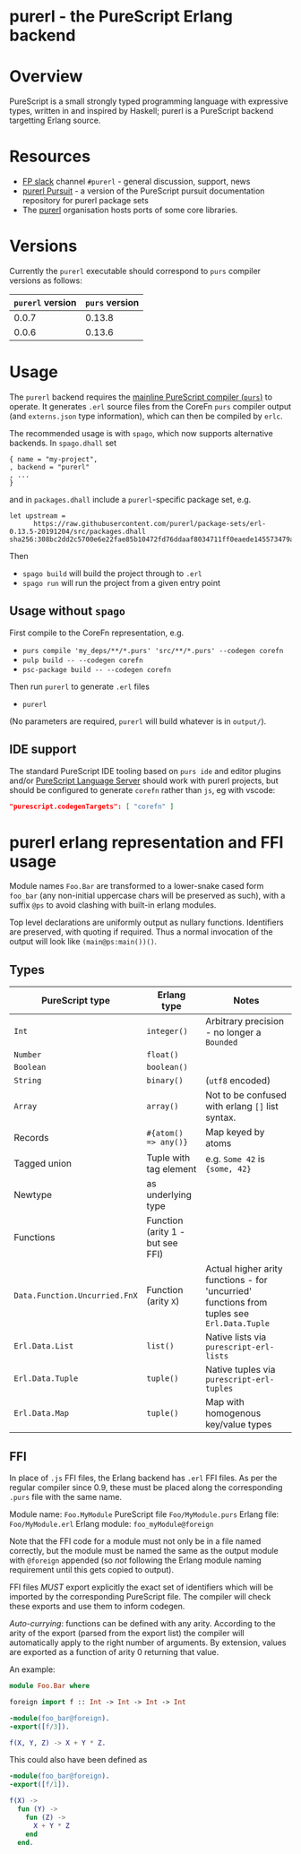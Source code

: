 # purerl - the PureScript Erlang backend

# Overview

PureScript is a small strongly typed programming language with expressive types, written in and inspired by Haskell; purerl is a PureScript backend targetting Erlang source. 

# Resources

- [FP slack](https://fpchat-invite.herokuapp.com/) channel `#purerl` - general discussion, support, news
- [purerl Pursuit](https://pursuit.purerl.fun/) - a version of the PureScript pursuit documentation repository for purerl package sets
- The [purerl](https://github.com/purerl) organisation hosts ports of some core libraries.

# Versions

Currently the `purerl` executable should correspond to `purs` compiler versions as follows:

| `purerl` version | `purs` version |
| --- |  --- |
| 0.0.7 | 0.13.8 |
| 0.0.6 | 0.13.6 |

# Usage

The `purerl` backend requires the [mainline PureScript compiler (`purs`)](https://github.com/purescript/purescript) to operate. It generates `.erl` source files from the CoreFn `purs` compiler output (and `externs.json` type information), which can then be compiled by `erlc`.

The recommended usage is with `spago`, which now supports alternative backends. In `spago.dhall` set
```dhall
{ name = "my-project",
, backend = "purerl"
, ...
}
```
and in `packages.dhall` include a `purerl`-specific package set, e.g.
```
let upstream =
      https://raw.githubusercontent.com/purerl/package-sets/erl-0.13.5-20191204/src/packages.dhall sha256:308bc2dd2c5700e6e22fae85b10472fd76ddaaf8034711ff0eaede145573479a
```

Then 

* `spago build` will build the project through to `.erl`
* `spago run` will run the project from a given entry point

## Usage without `spago`

First compile to the CoreFn representation, e.g.
* `purs compile 'my_deps/**/*.purs' 'src/**/*.purs' --codegen corefn`
* `pulp build -- --codegen corefn`
* `psc-package build -- --codegen corefn`

Then run `purerl` to generate `.erl` files
* `purerl`

(No parameters are required, `purerl` will build whatever is in `output/`).

## IDE support

The standard PureScript IDE tooling based on `purs ide` and editor plugins and/or [PureScript Language Server](https://github.com/nwolverson/purescript-language-server) should work with purerl projects, but should be configured to generate `corefn` rather than `js`, eg with vscode:

```json
"purescript.codegenTargets": [ "corefn" ]
```

# purerl erlang representation and FFI usage

Module names `Foo.Bar` are transformed to a lower-snake cased form `foo_bar` (any non-initial uppercase chars will be preserved as such), with a suffix `@ps` to avoid clashing with built-in erlang modules.

Top level declarations are uniformly output as nullary functions. Identifiers are preserved, with quoting if required. Thus a normal invocation of the output will look like `(main@ps:main())()`.

## Types

| PureScript type | Erlang type | Notes |
| --- | --- | --- |
| `Int` | `integer()` | Arbitrary precision - no longer a `Bounded` |
| `Number` | `float()` |
| `Boolean` | `boolean()` |
| `String` | `binary()` | (`utf8` encoded) |
| `Array` | `array()` | Not to be confused with erlang `[]` list syntax. |
| Records | `#{atom() => any()}` | Map keyed by atoms |
| Tagged union | Tuple with tag element | e.g. `Some 42` is `{some, 42}` |
| Newtype | as underlying type |
| Functions | Function (arity 1 - but see FFI) |
| `Data.Function.Uncurried.FnX` | Function (arity `X`) | Actual higher arity functions - for 'uncurried' functions from tuples see `Erl.Data.Tuple`  | 
| `Erl.Data.List`  | `list()`| Native lists via  `purescript-erl-lists` |
| `Erl.Data.Tuple` | `tuple()` | Native tuples via `purescript-erl-tuples` |
| `Erl.Data.Map` | `tuple()` | Map with homogenous key/value types |

## FFI
In place of `.js` FFI files, the Erlang backend has `.erl` FFI files. As per the regular compiler since 0.9, these must be placed along the corresponding `.purs` file with the same name.


Module name: `Foo.MyModule`
PureScript file `Foo/MyModule.purs`
Erlang file: `Foo/MyModule.erl`
Erlang module: `foo_myModule@foreign`

Note that the FFI code for a module must not only be in a file named correctly, but the module must be named the same as the output module with `@foreign` appended (so *not* following the Erlang module naming requirement until this gets copied to output).

FFI files *MUST* export explicitly the exact set of identifiers which will be imported by the corresponding PureScript file. The compiler will check these exports and use them to inform codegen.

*Auto-currying*: functions can be defined with any arity. According to the arity of the export (parsed from the export list) the compiler will automatically apply to the right number of arguments. By extension, values are exported as a function of arity 0 returning that value.

An example:

```purescript
module Foo.Bar where

foreign import f :: Int -> Int -> Int -> Int
```

```erlang
-module(foo_bar@foreign).
-export([f/3]).

f(X, Y, Z) -> X + Y * Z.
```

This could also have been defined as
```erlang
-module(foo_bar@foreign).
-export([f/1]).

f(X) ->
  fun (Y) ->
    fun (Z) ->
      X + Y * Z
    end
  end.
```
